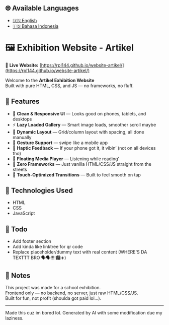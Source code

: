 ## 🌐 Available Languages

- [🇺🇸 English](./README.md)
- [🇮🇩 Bahasa Indonesia](./README.id.md)

# 🖼️ Exhibition Website - Artikel

🔗 **Live Website:** [https://rpl144.github.io/website-artikel/](https://rpl144.github.io/website-artikel/)

Welcome to the **Artikel Exhibition Website**  
Built with pure HTML, CSS, and JS — no frameworks, no fluff.

## 🚀 Features

- 🧼 **Clean & Responsive UI** — Looks good on phones, tablets, and desktops
- ⚡ **Lazy Loaded Gallery** — Smart image loads, smoother scroll maybe
- 🎨 **Dynamic Layout** — Grid/column layout with spacing, all done manually
- 📱 **Gesture Support** — swipe like a mobile app
- 📳 **Haptic Feedback** — If your phone got it, it vibin’ (not on all devices tho)
- 🎥 **Floating Media Player** — Listening while reading’
- 💨 **Zero Frameworks** — Just vanilla HTML/CSS/JS straight from the streets
- 🧠 **Touch-Optimized Transitions** — Built to feel smooth on tap

## 📁 Technologies Used

- HTML
- CSS
- JavaScript

## 📌 Todo

- Add footer section
- Add kinda like linktree for qr code
- Replace placeholder/dummy text with real content (WHERE'S DA TEXTTT BRO 🗣️🗣️‼️‼️🏙️✈️)

## 📎 Notes

This project was made for a school exhibition.  
Frontend only — no backend, no server, just raw HTML/CSS/JS.  
Built for fun, not profit (shoulda got paid lol...).

---

Made this cuz im bored lol. Generated by AI with some modification due my laziness.
